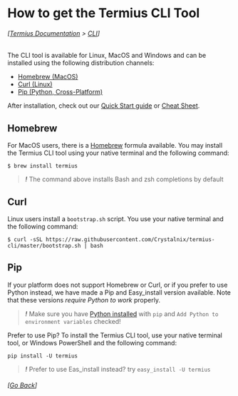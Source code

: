 # How to get the Termius CLI Tool
###### [[Termius Documentation](../README.md) > [CLI](README.md)]

The CLI tool is available for Linux, MacOS and Windows and can be installed using the following distribution channels:
- [Homebrew (MacOS)](#homebrew)
- [Curl (Linux)](#curl)
- [Pip (Python, Cross-Platform)](#pip)

After installation, check out our [Quick Start guide](quick_start/README.md) or [Cheat Sheet](cheat_sheet.md).

## Homebrew
For MacOS users, there is a [Homebrew](http://brew.sh/) formula available.
You may install the Termius CLI tool using your native terminal and the following command:

`$ brew install termius`

> ***!*** The command above installs Bash and zsh completions by default

## Curl
Linux users install a `bootstrap.sh` script. You use your native terminal and the following command:

`$ curl -sSL https://raw.githubusercontent.com/Crystalnix/termius-cli/master/bootstrap.sh | bash`

## Pip
If your platform does not support Homebrew or Curl, or if you prefer to use Python instead, we have made a Pip and Easy_install version available. Note that these versions *require Python to work* properly.

> ***!*** Make sure you have [Python installed](https://www.python.org/downloads/) with `pip` and `Add Python to environment variables` checked!

Prefer to use Pip? To install the Termius CLI tool, use your native terminal tool, or Windows PowerShell and the following command:

`pip install -U termius`

> ***!*** Prefer to use Eas_install instead? try `easy_install -U termius`





###### [[Go Back](README.md)]
